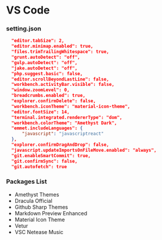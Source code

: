 # VS Code

### setting.json
  ```json
    "editor.tabSize": 2,
    "editor.minimap.enabled": true,
    "files.trimTrailingWhitespace": true,
    "grunt.autoDetect": "off",
    "gulp.autoDetect": "off",
    "jake.autoDetect": "off",
    "php.suggest.basic": false,
    "editor.scrollBeyondLastLine": false,
    "workbench.activityBar.visible": false,
    "window.zoomLevel": 0,
    "breadcrumbs.enabled": true,
    "explorer.confirmDelete": false,
    "workbench.iconTheme": "material-icon-theme",
    "editor.fontSize": 14,
    "terminal.integrated.rendererType": "dom",
    "workbench.colorTheme": "Amethyst Dark",
    "emmet.includeLanguages": {
        "javascript": "javascriptreact"
    },
    "explorer.confirmDragAndDrop": false,
    "javascript.updateImportsOnFileMove.enabled": "always",
    "git.enableSmartCommit": true,
    "git.confirmSync": false,
    "git.autofetch": true
```

### Packages List
- Amethyst Themes
- Dracula Official
- Github Sharp Themes
- Markdown Preview Enhanced
- Material Icon Theme
- Vetur
- VSC Netease Music
